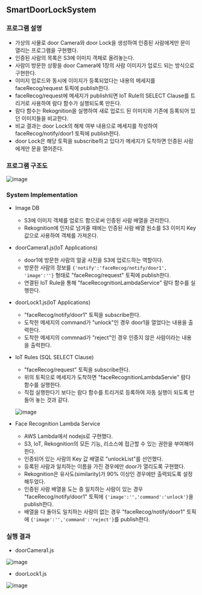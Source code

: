 ## SmartDoorLockSystem

### 프로그램 설명
- 가상의 사물로 door Camera와 door Lock을 생성하여 인증된 사람에게만 문이 열리는 프로그램을 구현했다.
- 인증된 사람의 목록은 S3에 이미지 객체로 올려놓는다. 
- 사람이 방문한 상황을 door Camera에 1장의 사람 이미지가 업로드 되는 방식으로 구현한다.
- 이미지 업로드와 동시에 이미지가 등록되었다는 내용의 메세지를 faceRecog/request 토픽에 publish한다.
- faceRecog/request에 메세지가 publish되면 IoT Rule의 SELECT Clause를 트리거로 사용하여 람다 함수가 실행되도록 만든다.
- 람다 함수는 Rekognition을 실행하여 새로 업로드 된 이미지와 기존에 등록되어 있던 이미지들을 비교한다. 
- 비교 결과는 door Lock의 해제 여부 내용으로 메세지를 작성하여 faceRecog/notify/door1 토픽에 publish한다. 
- door Lock은 해당 토픽을 subscribe하고 있다가 메세지가 도착하면 인증된 사람에게만 문을 열어준다.

### 프로그램 구조도
![image](https://user-images.githubusercontent.com/39904216/90132212-5d6ead00-dda8-11ea-9c4f-836ce13b1b0a.png)

### System Implementation
- Image DB
  - S3에 이미지 객체를 업로드 함으로써 인증된 사람 배열을 관리한다.
  - Rekognition에 인자로 넘겨줄 때에는 인증된 사람 배열 원소를 S3 이미지 Key값으로 사용하여 객체를 가져온다.
- doorCamera1.js(IoT Applications)
  - door1에 방문한 사람의 얼굴 사진을 S3에 업로드하는 역할이다.
  - 방문한 사람의 정보를 ```{'notify':'faceRecog/notify/door1', 'image':''}``` 형태로 "faceRecog/request" 토픽에 publish한다.
  - 연결된 IoT Rule을 통해 "faceRecognitionLambdaService" 람다 함수를 실행한다.
- doorLock1.js(IoT Applications)
  - "faceRecog/notify/door1" 토픽을 subscribe한다.
  - 도착한 메세지의 command가 "unlock"인 경우 door1을 열었다는 내용을 출력한다.
  - 도착한 메세지의 commnad가 "reject"인 경우 인증지 않은 사람이라는 내용을 출력한다.
- IoT Rules (SQL SELECT Clause)
  - "faceRecog/request" 토픽을 subscribe한다.
  - 위의 토픽으로 메세지가 도착하면 "faceRecognitionLambdaServie" 람다 함수를 실행한다.
  - 직접 실행한다기 보다는 람다 함수를 트리거로 등록하여 자동 실행이 되도록 만들어 놓는 것과 같다.
  
  ![image](https://user-images.githubusercontent.com/39904216/90134185-bc81f100-ddab-11ea-90ce-7822dd2641ee.png)
- Face Recognition Lambda Service
  - AWS Lambda에서 nodejs로 구현했다.
  - S3, IoT, Rekognition의 모든 기능, 리소스에 접근할 수 있는 권한을 부여해야 한다.
  - 인증되어 있는 사람의 Key 값 배열로 "unlockList"를 선언했다.
  - 등록된 사람과 일치하는 이름을 가진 경우에만 door가 열리도록 구현했다.
  - Rekognition은 유사도(similarity)가 90% 이상인 경우에만 출력되도록 설정해두었다.
  - 인증된 사람 배열을 도는 중 일치하는 사람이 있는 경우 "faceRecog/notify/door1" 토픽에 ```{'image':'','command':'unlock'}```을 publish한다.
  - 배열을 다 돌아도 일치하는 사람이 없는 경우 "faceRecog/notify/door1" 토픽에 ```{'image':'','command':'reject'}```를 publish한다.

### 실행 결과
- doorCamera1.js

![image](https://user-images.githubusercontent.com/39904216/90134605-62cdf680-ddac-11ea-89b0-f23e231f3f13.png)

- doorLock1.js

![image](https://user-images.githubusercontent.com/39904216/90134649-711c1280-ddac-11ea-9cc7-8326599ead83.png)
